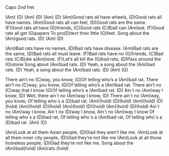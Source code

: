 Capo 2nd fret

(Am) (D) (Am) (D) (Am) (D)
(Am)Good rats all have wheels,
(D)Good rats all have names.
(Am)Good rats all can feel,
(D)Good rats are the same.
(F)Good rats all have (G)friends,
(C)Good rats (C/B)all can (Am)eat.
(F)Good rats all get (G)papers
To pro(D)tect their little (G)feet.
Song about the (Am)good rats. (D) (Am) (D)

(Am)Bad rats have no names,
(D)Bad rats have disease.
(Am)Bad rats are the same,
(D)Bad rats all must leave.
(F)Bad rats have no (G)friends,
(C)Bad rats (C/B)die a(Am)lone.
(F)Let’s all kill the (G)bad rats,
(D)Pass around the (G)stone
Song about (Am)bad rats. (D)
Yeah, a song about the (Am)bad rats. (D)
Yeah, a song about the (Am)bad rats. (D) (Am) (G)

There ain’t no (C)way, you know, 
(G)Of telling who’s a (Am)bad rat. 
There ain’t no (C)way, you know,
(G)Of telling who’s a (Am)bad rat. 
There ain’t no (C)way that I know
(G)Of telling who’s a (Am)bad rat. (D)
Ain´t no (Am)way I know, (D)
Well, there ain´t no (Am)way I know, (D)
There ain´t no (Am)way, you know,
Of telling who´s a (D)bad rat. (Am)(hold) (D)(hold) (Am)(hold)
(D)(hold) (Am)(hold) (D)(hold) (Am)(hold) (D)(hold) (Am)(hold) (D)(hold)
Ain´t no (Am)way I know,
Ain´t no (D)way I know,
Ain´t no (Am)way I know
Of telling who´s a (D)bad rat,
Of telling who´s a (Am)bad rat,
Of telling who´s a (D)bad rat. (Am) (D) 

(Am)Look at all them Asian people,
(D)Glad they aren’t like me.
(Am)Look at all them inner city people,
(D)Glad they’re not like me
(Am)Look at all those homeless people,
(D)Glad they’re not like me.
Song about the (Am)bad(hold) (Am)rats.(hold)
